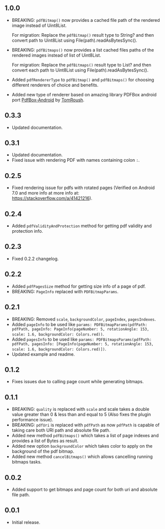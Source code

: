 ## 1.0.0

* BREAKING: `pdfBitmap()` now provides a cached file path of the rendered image instead of Uint8List.
  
  For migration: Replace the `pdfBitmap()` result type to String? and then convert path to Uint8List using File(path).readAsBytesSync().

* BREAKING: `pdfBitmaps()` now provides a list cached files paths of the rendered images instead of list of Uint8List.

  For migration: Replace the `pdfBitmaps()` result type to List<String>? and then convert each path to Uint8List using File(path).readAsBytesSync().

* Added `pdfRendererType` to `pdfBitmap()` and `pdfBitmaps()` for choosing different renderers of choice and benefits.

* Added new type of renderer based on amazing library PDFBox android port [PdfBox-Android](https://github.com/TomRoush/PdfBox-Android) by [TomRoush](https://github.com/TomRoush).

## 0.3.3

* Updated documentation.

## 0.3.1

* Updated documentation.
* Fixed issue with rendering PDF with names containing colon `:`.

## 0.2.5

* Fixed rendering issue for pdfs with rotated pages (Verified on Android 7.0 and more info at more info at: https://stackoverflow.com/a/41421216).

## 0.2.4

* Added `pdfValidityAndProtection` method for getting pdf validity and protection info.

## 0.2.3

* Fixed 0.2.2 changelog.

## 0.2.2

* Added `pdfPagesSize` method for getting size info of a page of pdf.
* BREAKING: `PageInfo` replaced with `PDFBitmapParams`.

## 0.2.1

* BREAKING: Removed `scale`, `backgroundColor`, `pageIndex`, `pagesIndexes`.
* Added `pageInfo` to be used like `params: PDFBitmapParams(pdfPath: pdfPath, pageInfo: PageInfo(pageNumber: 5, rotationAngle: 153, scale: 1.6, backgroundColor: Colors.red))`.
* Added `pagesInfo` to be used like `params: PDFBitmapsParams(pdfPath: pdfPath, pagesInfo: [PageInfo(pageNumber: 5, rotationAngle: 153, scale: 1.6, backgroundColor: Colors.red)])`.
* Updated example and readme.

## 0.1.2

* Fixes issues due to calling page count while generating bitmaps.

## 0.1.1

* BREAKING: `quality` is replaced with `scale` and scale takes a double value greater than 0 & less than and equal to 5 (Also fixes the plugin performance issue).
* BREAKING: `pdfUri` is replaced with `pdfPath` as now `pdfPath` is capable of taking care both URI path and absolute file path.
* Added new method `pdfBitmaps()` which takes a list of page indexes and provides a list of Bytes as result.
* Added new option `backgroundColor` which takes color to apply on the background of the pdf bitmap.
* Added new method `cancelBitmaps()` which allows cancelling running bitmaps tasks.

## 0.0.2

* Added support to get bitmaps and page count for both uri and absolute file path.

## 0.0.1

* Initial release.
